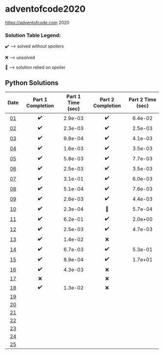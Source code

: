 # adventofcode2020
https://adventofcode.com 2020

### Solution Table Legend:
:heavy_check_mark: --> solved without spoilers

:x: --> unsolved

:pray: --> solution relied on spoiler

## Python Solutions

| Date                                      | Part 1 Completion    | Part 1 Time (sec)    | Part 2 Completion    | Part 2 Time (sec)    |
| :---------------------------------------: | :------------------: | :------------------: | :------------------: | :------------------: |
| [01](./python_solns/day01.py)             | :heavy_check_mark:   | 2.9e-03              | :heavy_check_mark:   | 6.4e-02              |
| [02](./python_solns/day02.py)             | :heavy_check_mark:   | 2.3e-03              | :heavy_check_mark:   | 2.5e-03              |
| [03](./python_solns/day03.py)             | :heavy_check_mark:   | 9.8e-04              | :heavy_check_mark:   | 4.1e-03              |
| [04](./python_solns/day04.py)             | :heavy_check_mark:   | 1.6e-03              | :heavy_check_mark:   | 3.5e-03              |
| [05](./python_solns/day05.py)             | :heavy_check_mark:   | 5.8e-03              | :heavy_check_mark:   | 7.7e-03              |
| [06](./python_solns/day06.py)             | :heavy_check_mark:   | 2.5e-03              | :heavy_check_mark:   | 3.5e-03              |
| [07](./python_solns/day07.py)             | :heavy_check_mark:   | 3.1e-01              | :heavy_check_mark:   | 6.0e-03              |
| [08](./python_solns/day08.py)             | :heavy_check_mark:   | 5.1e-04              | :heavy_check_mark:   | 7.6e-03              |
| [09](./python_solns/day09.py)             | :heavy_check_mark:   | 2.6e-03              | :heavy_check_mark:   | 4.4e-03              |
| [10](./python_solns/day10.py)             | :heavy_check_mark:   | 2.3e-04              | :pray:               | 5.7e-04              |
| [11](./python_solns/day11.py)             | :heavy_check_mark:   | 6.2e-01              | :heavy_check_mark:   | 2.0e+00              |
| [12](./python_solns/day12.py)             | :heavy_check_mark:   | 2.5e-03              | :heavy_check_mark:   | 4.7e-03              |
| [13](./python_solns/day13.py)             | :heavy_check_mark:   | 1.4e-02              | :x:                  |                      |
| [14](./python_solns/day14.py)             | :heavy_check_mark:   | 6.7e-03              | :heavy_check_mark:   | 5.3e-01              |
| [15](./python_solns/day15.py)             | :heavy_check_mark:   | 8.9e-04              | :heavy_check_mark:   | 1.7e+01              |
| [16](./python_solns/day16.py)             | :heavy_check_mark:   | 4.3e-03              | :x:                  |                      |
| [17](./python_solns/day17.py)             | :x:                  |                      | :x:                  |                      |
| [18](./python_solns/day18.py)             | :heavy_check_mark:   | 1.3e-02              | :x:                  |                      |
| [19](./python_solns/day19.py)             |                      |                      |                      |                      |
| [20](./python_solns/day20.py)             |                      |                      |                      |                      |
| [21](./python_solns/day21.py)             |                      |                      |                      |                      |
| [22](./python_solns/day22.py)             |                      |                      |                      |                      |
| [23](./python_solns/day23.py)             |                      |                      |                      |                      |
| [24](./python_solns/day24.py)             |                      |                      |                      |                      |
| [25](./python_solns/day25.py)             |                      |                      |                      |                      |
